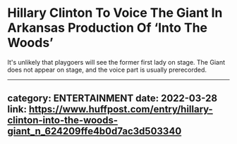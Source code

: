 # Hillary Clinton To Voice The Giant In Arkansas Production Of ‘Into The Woods’

It's unlikely that playgoers will see the former first lady on stage. The Giant does not appear on stage, and the voice part is usually prerecorded.

---
category: ENTERTAINMENT
date: 2022-03-28
link: https://www.huffpost.com/entry/hillary-clinton-into-the-woods-giant_n_624209ffe4b0d7ac3d503340
---
